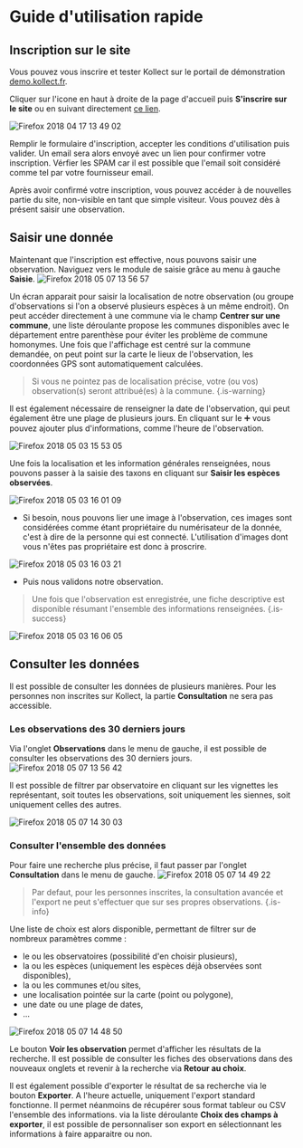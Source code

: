# Guide d'utilisation rapide
## Inscription sur le site
Vous pouvez vous inscrire et tester Kollect sur le portail de démonstration [demo.kollect.fr](https://demo.kollect.fr). 

Cliquer sur l'icone en haut à droite de la page d'accueil puis **S'inscrire sur le site** ou en suivant directement [ce lien](https://demo.kollect.fr/index.php?module=connexion&action=inscription).

![Firefox 2018 04 17 13 49 02](/uploads/firefox-2018-04-17-13-49-02.png "Firefox 2018 04 17 13 49 02")

Remplir le formulaire d'inscription, accepter les conditions d'utilisation puis valider. Un email sera alors envoyé avec un lien pour confirmer votre inscription. Vérfier les SPAM car il est possible que l'email soit considéré comme tel par votre fournisseur email. 

Après avoir confirmé votre inscription, vous pouvez accéder à de nouvelles partie du site, non-visible en tant que simple visiteur. Vous pouvez dès à présent saisir une observation. 

## Saisir une donnée 
Maintenant que l'inscription est effective, nous pouvons saisir une observation. Naviguez vers le module de saisie grâce au menu à gauche **Saisie**.  ![Firefox 2018 05 07 13 56 57](/uploads/firefox-2018-05-07-13-56-57.png "Firefox 2018 05 07 13 56 57")

Un écran apparait pour saisir la localisation de notre observation (ou groupe d'observations si l'on a observé plusieurs espèces à un même endroit). On peut accéder directement à une commune via le champ **Centrer sur une commune**, une liste déroulante propose les communes disponibles avec le département entre parenthèse pour éviter les problème de commune homonymes. Une fois que l'affichage est centré sur la commune demandée, on peut point sur la carte le lieux de l'observation, les coordonnées GPS sont automatiquement calculées. 

> Si vous ne pointez pas de localisation précise, votre (ou vos)  observation(s) seront attribué(es) à la commune. 
{.is-warning}

Il est également nécessaire de renseigner la date de l'observation, qui peut également être une plage de plusieurs jours. En cliquant sur le :heavy_plus_sign: vous pouvez ajouter plus d'informations, comme l'heure de l'observation.

![Firefox 2018 05 03 15 53 05](/uploads/firefox-2018-05-03-15-53-05.png "Firefox 2018 05 03 15 53 05")

Une fois la localisation et les information générales renseignées, nous pouvons passer à la saisie des taxons en cliquant sur **Saisir les espèces observées**.

![Firefox 2018 05 03 16 01 09](/uploads/firefox-2018-05-03-16-01-09.png "Firefox 2018 05 03 16 01 09")

- Si besoin, nous pouvons lier une image à l'observation, ces images sont considérées comme étant propriétaire du numérisateur de la donnée, c'est à dire de la personne qui est connecté. L'utilisation d'images dont vous n'êtes pas propriétaire est donc à proscrire.

![Firefox 2018 05 03 16 03 21](/uploads/firefox-2018-05-03-16-03-21.png "Firefox 2018 05 03 16 03 21")

- Puis nous validons notre observation. 

> Une fois que l'observation est enregistrée, une fiche descriptive est disponible résumant l'ensemble des informations renseignées.
{.is-success}

![Firefox 2018 05 03 16 06 05](/uploads/firefox-2018-05-03-16-06-05.png "Firefox 2018 05 03 16 06 05")

## Consulter les données

Il est possible de consulter les données de plusieurs manières. Pour les personnes non inscrites sur Kollect, la partie **Consultation** ne sera pas accessible. 

### Les observations des 30 derniers jours

Via l'onglet **Observations** dans le menu de gauche, il est possible de consulter les observations des 30 derniers jours. ![Firefox 2018 05 07 13 56 42](/uploads/firefox-2018-05-07-13-56-42.png "Firefox 2018 05 07 13 56 42")

Il est possible de filtrer par observatoire en cliquant sur les vignettes les représentant, soit toutes les observations, soit uniquement les siennes, soit uniquement celles des autres. 

![Firefox 2018 05 07 14 30 03](/uploads/firefox-2018-05-07-14-30-03.png "Firefox 2018 05 07 14 30 03")

### Consulter l'ensemble des données

Pour faire une recherche plus précise, il faut passer par l'onglet **Consultation** dans le menu de gauche. ![Firefox 2018 05 07 14 49 22](/uploads/firefox-2018-05-07-14-49-22.png "Firefox 2018 05 07 14 49 22")

> Par defaut, pour les personnes inscrites, la consultation avancée et l'export ne peut s'effectuer que sur ses propres observations.
{.is-info}

Une liste de choix est alors disponible, permettant de filtrer sur de nombreux paramètres comme : 
- le ou les observatoires (possibilité d'en choisir plusieurs), 
- la ou les espèces (uniquement les espèces déjà observées sont disponibles), 
- la ou les communes et/ou sites,
- une localisation pointée sur la carte (point ou polygone),
- une date ou une plage de dates,
- ...

![Firefox 2018 05 07 14 48 50](/uploads/firefox-2018-05-07-14-48-50.png "Firefox 2018 05 07 14 48 50")

Le bouton **Voir les observation** permet d'afficher les résultats de la recherche. Il est possible de consulter les fiches des observations dans des nouveaux onglets et revenir à la recherche via **Retour au choix**. 



Il est également possible d'exporter le résultat de sa recherche via le bouton **Exporter**. A l'heure actuelle, uniquement l'export standard fonctionne. Il permet néanmoins de récupérer sous format tableur ou CSV l'ensemble des informations. via la liste déroulante **Choix des champs à exporter**, il est possible de personnaliser son export en sélectionnant les informations à faire apparaitre ou non. 